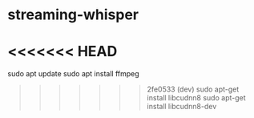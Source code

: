 # streaming-whisper

<<<<<<< HEAD
=======
sudo apt update
sudo apt install ffmpeg
>>>>>>> 2fe0533 (dev)
sudo apt-get install libcudnn8
sudo apt-get install libcudnn8-dev